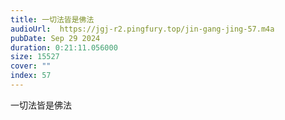 ```yaml
---
title: 一切法皆是佛法
audioUrl:  https://jgj-r2.pingfury.top/jin-gang-jing-57.m4a
pubDate: Sep 29 2024
duration: 0:21:11.056000
size: 15527
cover: ""
index: 57
---
```

一切法皆是佛法
